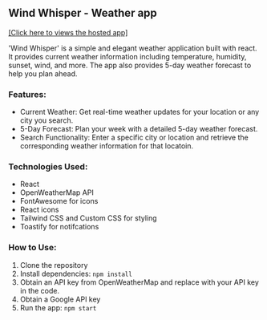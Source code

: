 ## Wind Whisper - Weather app

<a href="wind-whisper-kappa.vercel.app"> [Click here to views the hosted app] </a>

'Wind Whisper' is a simple and elegant weather application built with react. It provides current weather information including temperature, humidity, sunset, wind, and more. The app also provides 5-day weather forecast to help you plan ahead. 

### Features:
- Current Weather: Get real-time weather updates for your location or any city you search.
- 5-Day Forecast: Plan your week with a detailed 5-day weather forecast.
- Search Functionality: Enter a specific city or location and retrieve the corresponding weather information for that locatoin.

### Technologies Used:
- React
- OpenWeatherMap API
- FontAwesome for icons
- React icons
- Tailwind CSS and Custom CSS for styling
- Toastify for notifcations

### How to Use:
1. Clone the repository
2. Install dependencies: `npm install`
3. Obtain an API key from OpenWeatherMap and replace with your API key in the code.
4. Obtain a Google API key
5. Run the app: `npm start`
